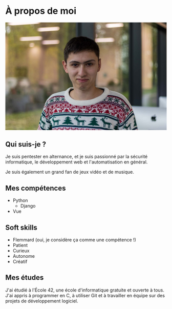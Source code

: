 # À propos de moi

![Moi](/tlafay.jpg)

## Qui suis-je ?

Je suis pentester en alternance, et je suis passionné par la sécurité informatique, le développement web et l'automatisation en général.



Je suis également un grand fan de jeux vidéo et de musique.

## Mes compétences

- Python
    - Django
- Vue

## Soft skills

- Flemmard (oui, je considère ça comme une compétence !)
- Patient
- Curieux
- Autonome
- Créatif

## Mes études

J'ai étudié à l'École 42, une école d'informatique gratuite et ouverte à tous. J'ai appris à programmer en C, à utiliser Git et à travailler en équipe sur des projets de développement logiciel.